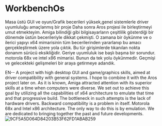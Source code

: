 # WorkbenchOs
Masa üstü GUI ve oyun/Grafik becerileri yüksek,genel sistemlerle driver uyumluluğu amaçlanmış bir proje
Daha sonra Aros projesi ile birleştirmeyi umut etmekteyim.
Amiga bilindiği gibi bilgisayarların çeşitlilik gösterdiği bir dönemde üstün becerileriyle dikkat çekmişti.
O zamana bir öykünme ve o ilerici yapıyı x64 mimarisinin tüm becerilerinden yararlanıp bu amacı gerçekleştirmek üzere yola çıktık.
Bu tür girişimlerde tıkanılan nokta donanım sürücü eksikliğidir. Geriye uyumluluk ise başlı başına bir sorundur. motorola 68x ve intel x86 mimarisi.
Bunun da tek yolu öykünmedir. Geçmişi ve gelecekteki gelişmeleri bir araya getirmeye adandık.


EN--
A project with high desktop GUI and game/graphics skills, aimed at driver compatibility with general systems. I hope to combine it with the Aros project later on. As it is known, Amiga attracted attention with its superior skills at a time when computers were diverse. We set out to achieve this goal by utilizing all the capabilities of x64 architecture to emulate that time and that progressive build. The bottleneck in such attempts is the lack of hardware drivers. Backward compatibility is a problem in itself. Motorola 68x and Intel x86 architecture. The only way to do this is by emulation. We are dedicated to bringing together the past and future developments.
![9CF5A5D064D84203B53F62FD1ABAB259](https://user-images.githubusercontent.com/76571345/172186058-f05e7930-1307-4cc1-9fc3-c0cdea068d55.jpg)
